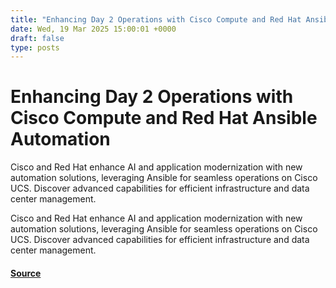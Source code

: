 ```yaml
---
title: "Enhancing Day 2 Operations with Cisco Compute and Red Hat Ansible Automation"
date: Wed, 19 Mar 2025 15:00:01 +0000
draft: false
type: posts
---
```

# Enhancing Day 2 Operations with Cisco Compute and Red Hat Ansible Automation





Cisco and Red Hat enhance AI and application modernization with new automation solutions, leveraging Ansible for seamless operations on Cisco UCS. Discover advanced capabilities for efficient infrastructure and data center management.

Cisco and Red Hat enhance AI and application modernization with new automation solutions, leveraging Ansible for seamless operations on Cisco UCS. Discover advanced capabilities for efficient infrastructure and data center management.

#### [Source](https://blogs.cisco.com/partner/enhancing-day-2-operations-with-cisco-compute-and-red-hat-ansible-automation)

